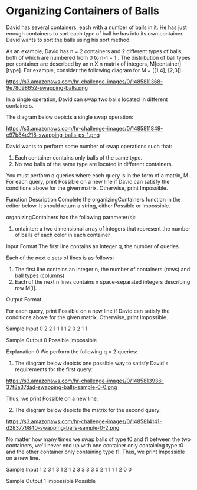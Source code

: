# Organizing Containers of Balls

David has several containers, each with a number of balls in it. He has just enough containers to sort each type of ball he has into its own container. David wants to sort the balls using his sort method.

As an example, David has n = 2 containers and 2 different types of balls, both of which are numbered from 0 to n-1 = 1 . The distribution of ball types per container are described by an  n X n matrix of integers, M[container][type]. For example, consider the following diagram for M = [[1,4], [2,3]]:

https://s3.amazonaws.com/hr-challenge-images/0/1485811368-9e78c98652-swapping-balls.png

In a single operation, David can swap two balls located in different containers.

The diagram below depicts a single swap operation:

https://s3.amazonaws.com/hr-challenge-images/0/1485811849-e97b84e218-swapping-balls-ps-1.png

David wants to perform some number of swap operations such that:
1. Each container contains only balls of the same type.
2. No two balls of the same type are located in different containers.

You must perform q queries where each query is in the form of a matrix, M . For each query, print Possible on a new line if David can satisfy the conditions above for the given matrix. Otherwise, print Impossible.

Function Description
Complete the organizingContainers function in the editor below. It should return a string, either Possible or Impossible.

organizingContainers has the following parameter(s):
1. ontainter: a two dimensional array of integers that represent the number of balls of each color in each container

Input Format
The first line contains an integer q, the number of queries.

Each of the next q sets of lines is as follows:
1. The first line contains an integer n, the number of containers (rows) and ball types (columns).
2. Each of the next n lines contains n space-separated integers describing row M[i].

Output Format

For each query, print Possible on a new line if David can satisfy the conditions above for the given matrix. Otherwise, print Impossible.

Sample Input 0
2
2
1 1
1 1
2
0 2
1 1

Sample Output 0
Possible
Impossible

Explanation 0
We perform the following q = 2 queries:
1. The diagram below depicts one possible way to satisfy David's requirements for the first query: 

https://s3.amazonaws.com/hr-challenge-images/0/1485813936-37f8a37dad-swapping-balls-sample-0-0.png

Thus, we print Possible on a new line.

2. The diagram below depicts the matrix for the second query: 

https://s3.amazonaws.com/hr-challenge-images/0/1485814141-d283776840-swapping-balls-sample-0-2.png

No matter how many times we swap balls of type t0 and t1 between the two containers, we'll never end up with one container only containing type t0  and the other container only containing type t1. Thus, we print Impossible on a new line.

Sample Input 1
2
3
1 3 1
2 1 2
3 3 3
3
0 2 1
1 1 1
2 0 0

Sample Output 1
Impossible
Possible


